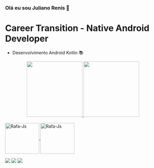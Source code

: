 ### Olá eu sou Juliano Renis 👋
# Career Transition - Native Android Developer

- Desenvolvimento Android  Kotlin 📚

<div align="center">
  <a href="https://github.com/julianorenis">
  <img height="180em"  weight "1" src="https://github-readme-stats.vercel.app/api?username=julianorenis&show_icons=true&theme=gruvbox&include_all_commits=true&count_private=true"/>
  <img height="180em"  weight "1" src="https://github-readme-stats.vercel.app/api/top-langs/?username=julianorenis&layout=compact&langs_count=8&theme=gruvbox"/>
</div>

<div style="display: inline_block"><br>
  <img align="center" alt="Rafa-Js" height="100" width="110" src="https://cdn.jsdelivr.net/gh/devicons/devicon/icons/kotlin/kotlin-original-wordmark.svg">
  <img align="center" alt="Rafa-Js" height="100" width="110" src="https://cdn.jsdelivr.net/gh/devicons/devicon/icons/java/java-original-wordmark.svg"  >
 
 
  <div> 
  
  <a href="https://www.instagram.com/julianorenisgomessilva/" target="_blank"><img src="https://img.shields.io/badge/-Instagram-%23E4405F?style=for-the-badge&logo=instagram&logoColor=white" target="_blank"></a>
  <a href = "mailto:julianorenis@gmail.com"><img src="https://img.shields.io/badge/-Gmail-%23333?style=for-the-badge&logo=gmail&logoColor=white" target="_blank"></a>
  <a href="https://www.linkedin.com/in/juliano-santos-29012213b/" target="_blank"><img src="https://img.shields.io/badge/-LinkedIn-%230077B5?style=for-the-badge&logo=linkedin&logoColor=white" target="_blank"></a> 

</div>

